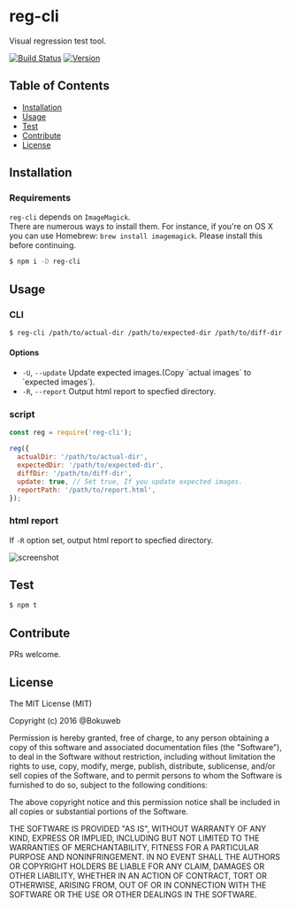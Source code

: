 # reg-cli

Visual regression test tool.

[![Build Status](https://img.shields.io/travis/bokuweb/reg-cli.svg?style=flat-square)](https://travis-ci.org/bokuweb/reg-cli)
[![Version](https://img.shields.io/npm/v/reg-cli.svg?style=flat-square)](https://www.npmjs.com/package/reg-cli)

## Table of Contents

- [Installation](#installation)
- [Usage](#usage)
- [Test](#test)
- [Contribute](#contribute)
- [License](#license)

## Installation
 
### Requirements
 
`reg-cli` depends on `ImageMagick`.   
There are numerous ways to install them. For instance, if you're on OS X you can use Homebrew: `brew install imagemagick`. Please install this before continuing.
 
``` sh
$ npm i -D reg-cli
```

## Usage

### CLI

``` sh
$ reg-cli /path/to/actual-dir /path/to/expected-dir /path/to/diff-dir -R ./report.html
```

####  Options

  * `-U`, `--update` Update expected images.(Copy \`actual images\` to \`expected images\`).
  * `-R`, `--report` Output html report to specfied directory.

### script

``` javascript
const reg = require('reg-cli');

reg({
  actualDir: '/path/to/actual-dir',
  expectedDir: '/path/to/expected-dir',
  diffDir: '/path/to/diff-dir',
  update: true, // Set true, If you update expected images.
  reportPath: '/path/to/report.html',
});
```

### html report

If `-R` option set, output html report to specfied directory.

![screenshot](https://github.com/bokuweb/reg-cli/blob/master/docs/screenshot.png?raw=true)


## Test

``` sh
$ npm t 
```

## Contribute

PRs welcome.

## License

The MIT License (MIT)

Copyright (c) 2016 @Bokuweb

Permission is hereby granted, free of charge, to any person obtaining a copy of this software and associated documentation files (the "Software"), to deal in the Software without restriction, including without limitation the rights to use, copy, modify, merge, publish, distribute, sublicense, and/or sell copies of the Software, and to permit persons to whom the Software is furnished to do so, subject to the following conditions:

The above copyright notice and this permission notice shall be included in all copies or substantial portions of the Software.

THE SOFTWARE IS PROVIDED "AS IS", WITHOUT WARRANTY OF ANY KIND, EXPRESS OR IMPLIED, INCLUDING BUT NOT LIMITED TO THE WARRANTIES OF MERCHANTABILITY, FITNESS FOR A PARTICULAR PURPOSE AND NONINFRINGEMENT. IN NO EVENT SHALL THE AUTHORS OR COPYRIGHT HOLDERS BE LIABLE FOR ANY CLAIM, DAMAGES OR OTHER LIABILITY, WHETHER IN AN ACTION OF CONTRACT, TORT OR OTHERWISE, ARISING FROM, OUT OF OR IN CONNECTION WITH THE SOFTWARE OR THE USE OR OTHER DEALINGS IN THE SOFTWARE.

